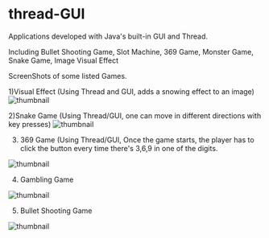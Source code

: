 # thread-GUI
Applications developed with Java's built-in GUI and Thread. 

Including Bullet Shooting Game, Slot Machine, 369 Game, Monster Game, Snake Game, Image Visual Effect

ScreenShots of some listed Games.

1)Visual Effect (Using Thread and GUI, adds a snowing effect to an image)
![thumbnail](https://github.com/jyc979/thread-GUI/blob/master/Snowy.png)


2)Snake Game (Using Thread/GUI, one can move in different directions with key presses)
![thumbnail](https://github.com/jyc979/thread-GUI/blob/master/Snake%20Game.png)

3) 369 Game (Using Thread/GUI, Once the game starts, the player has to click the button every time there's 3,6,9 in one 
of the digits.


![thumbnail](https://github.com/jyc979/thread-GUI/blob/master/369%20Game.png)


4) Gambling Game


![thumbnail](https://github.com/jyc979/thread-GUI/blob/master/Gambling%20Game.png)


5) Bullet Shooting Game

![thumbnail](https://github.com/jyc979/thread-GUI/blob/master/Bullet%20Game.png)

